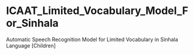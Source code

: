 # ICAAT_Limited_Vocabulary_Model_For_Sinhala
Automatic Speech Recognition Model for Limited Vocabulary in Sinhala Language [Children]
